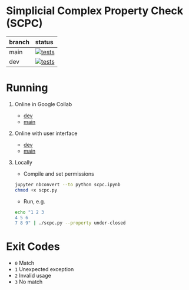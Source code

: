 # Simplicial Complex Property Check (SCPC)


| branch  | status |
| :------------- | :------------- |
| main | [![tests](https://github.com/martapavelka/scpc/actions/workflows/test.yml/badge.svg?branch=main)](https://github.com/martapavelka/scpc/actions/workflows/test.yml) |
| dev | [![tests](https://github.com/martapavelka/scpc/actions/workflows/test.yml/badge.svg?branch=dev)](https://github.com/martapavelka/scpc/actions/workflows/test.yml) |

# Running

1. Online in Google Collab 
    - [dev](https://colab.research.google.com/github/martapavelka/scpc/blob/dev/scpc.ipynb)
    - [main](https://colab.research.google.com/github/martapavelka/scpc/blob/main/scpc.ipynb)

1. Online with user interface
    - [dev](https://www.math.miami.edu/~pavelka/scpc-dev/)
    - [main](https://www.math.miami.edu/~pavelka/scpc/)

3. Locally
    - Compile and set permissions
    
    ```sh
    jupyter nbconvert --to python scpc.ipynb
    chmod +x scpc.py
    ```
    
    - Run, e.g.
    
    ```sh
    echo "1 2 3
    4 5 6
    7 8 9" | ./scpc.py --property under-closed
    ```

# Exit Codes

- `0` Match
- `1` Unexpected exception
- `2` Invalid usage
- `3` No match
